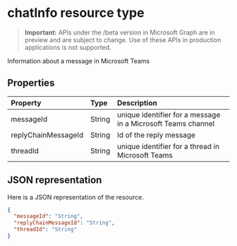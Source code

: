 # chatInfo resource type

> **Important:** APIs under the /beta version in Microsoft Graph are in preview and are subject to change. Use of these APIs in production applications is not supported.

Information about a message in Microsoft Teams

## Properties

| Property            | Type    | Description|
|:--------------------|:--------|:-----------|
| messageId           | String  | unique identifier for a message in a Microsoft Teams channel |
| replyChainMessageId | String  | Id of the reply message |
| threadId            | String  | unique identifier for a thread in Microsoft Teams |

## JSON representation

Here is a JSON representation of the resource.

<!-- {
  "blockType": "resource",
  "optionalProperties": [

  ],
  "@odata.type": "microsoft.graph.chatInfo"
}-->
```json
{
  "messageId": "String",
  "replyChainMessageId": "String",
  "threadId": "String"
}
```

<!-- uuid: 8fcb5dbc-d5aa-4681-8e31-b001d5168d79
2015-10-25 14:57:30 UTC -->
<!-- {
  "type": "#page.annotation",
  "description": "chatInfo resource",
  "keywords": "",
  "section": "documentation",
  "tocPath": ""
}-->
